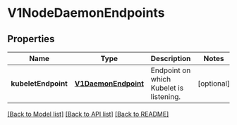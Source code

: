 # V1NodeDaemonEndpoints

## Properties
Name | Type | Description | Notes
------------ | ------------- | ------------- | -------------
**kubeletEndpoint** | [**V1DaemonEndpoint**](V1DaemonEndpoint.md) | Endpoint on which Kubelet is listening. | [optional] 

[[Back to Model list]](../README.md#documentation-for-models) [[Back to API list]](../README.md#documentation-for-api-endpoints) [[Back to README]](../README.md)


